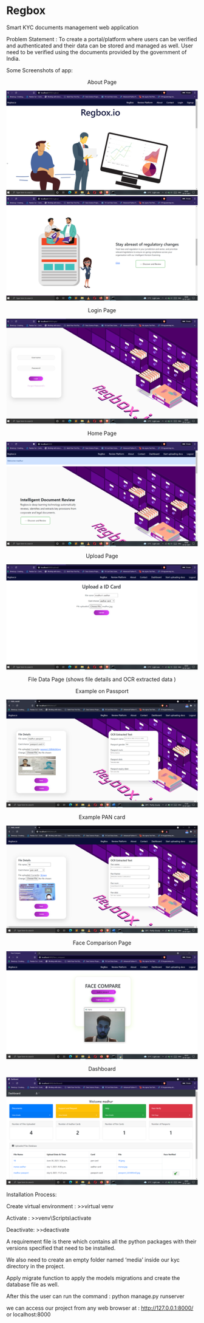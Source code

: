 # Regbox
Smart KYC documents management web application

Problem Statement : To create a portal/platform where users can be verified and authenticated and their data can be stored and managed as well. User need to be verified using the documents provided by the government of India.

Some Screenshots of app:

<p align="center">
	<p align="center"> About Page</p>
  <img src="regbox-screenshots/1.png" >
<br>
  <img src="regbox-screenshots/2.png" >
  <br>
 <p align="center"> Login Page</p>
<img src="regbox-screenshots/4.png" >
<br>
<p align="center"> Home Page</p>
<img src="regbox-screenshots/5.png" >
<br>
<p align="center"> Upload Page</p>
<img src="regbox-screenshots/6.png" >
<br>	
<p align="center"> File Data Page (shows file details and OCR extracted data ) </p>
<p align="center"> Example on Passport  </p>
<img src="regbox-screenshots/8.png" >
<br>
<p align="center"> Example PAN card </p>

<img src="regbox-screenshots/9.png" >
<br>
<p align="center"> Face Comparison Page </p>
<img src="regbox-screenshots/10.png" >
<br>
<p align="center"> Dashboard </p>
<img src="regbox-screenshots/7.png" >
<br>
</p>


Installation Process:

Create virtual environment : >>virtual venv 

Activate : >>venv\Scripts\activate 

Deactivate: >>deactivate

A requirement file is there which contains all the python packages with their versions specified that need to be installed.

We also need to create an empty folder named ‘media’ inside our kyc directory in the project. 

Apply migrate function to apply the models migrations and create the database file as well.

After this the user can run the command : 
	python manage.py runserver

we can access our project from any web browser at : http://127.0.0.1:8000/ or localhost:8000 
